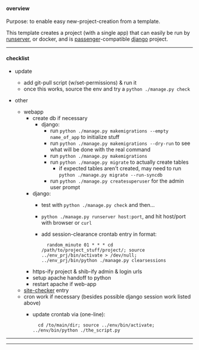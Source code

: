 #### overview

Purpose: to enable easy new-project-creation from a template.

This template creates a project (with a single app) that can easily be run by [runserver](https://docs.djangoproject.com/en/3.2/ref/django-admin/#runserver), or docker, and is [passenger](https://www.phusionpassenger.com)-compatible [django](https://www.djangoproject.com) project.

---


#### checklist


- update
    - add git-pull script (w/set-permissions) & run it
    - once this works, source the env and try a `python ./manage.py check`

- other
    - webapp
        - create db if necessary
            - django:
                - run `python ./manage.py makemigrations --empty name_of_app` to initialize stuff
                - run `python ./manage.py makemigrations --dry-run` to see what will be done with the real command
                - run `python ./manage.py makemigrations`
                - run `python ./manage.py migrate` to actually create tables
                    - if expected tables aren't created, may need to run `python ./manage.py migrate --run-syncdb`
                - run `python ./manage.py createsuperuser` for the admin user prompt
        - django:
            - test with `python ./manage.py check` and then...
            - `python ./manage.py runserver host:port`, and hit host/port with browser or `curl`
            - add session-clearance crontab entry in format:

                    random_minute 01 * * * cd /path/to/project_stuff/project/; source ../env_prj/bin/activate > /dev/null; ../env_prj/bin/python ./manage.py clearsessions

        - https-ify project & shib-ify admin & login urls
        - setup apache handoff to python
        - restart apache if web-app
    - [site-checker](http://library.brown.edu/services/site_checker/status/) entry
    - cron work if necessary (besides possible django session work listed above)
        - update crontab via (one-line):

                cd /to/main/dir; source ../env/bin/activate; ../env/bin/python ./the_script.py

---

---
